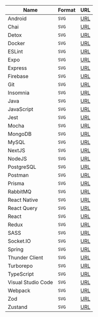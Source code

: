 | Name               | Format | URL                                                                                                                     |
| ------------------ | ------ | ----------------------------------------------------------------------------------------------------------------------- |
| Android            | `SVG`  | [URL](https://raw.githubusercontent.com/itispx/assets/0d5c008190a27279b4e4afdbbec79f900ce79d4f/svgs/android.svg)        |
| Chai               | `SVG`  | [URL](https://raw.githubusercontent.com/itispx/assets/0d5c008190a27279b4e4afdbbec79f900ce79d4f/svgs/chai.svg)           |
| Detox              | `SVG`  | [URL](https://raw.githubusercontent.com/itispx/assets/0d5c008190a27279b4e4afdbbec79f900ce79d4f/svgs/detox.svg)          |
| Docker             | `SVG`  | [URL](https://raw.githubusercontent.com/itispx/assets/0d5c008190a27279b4e4afdbbec79f900ce79d4f/svgs/docker.svg)         |
| ESLint             | `SVG`  | [URL](https://raw.githubusercontent.com/itispx/assets/0d5c008190a27279b4e4afdbbec79f900ce79d4f/svgs/eslint.svg)         |
| Expo               | `SVG`  | [URL](https://raw.githubusercontent.com/itispx/assets/0d5c008190a27279b4e4afdbbec79f900ce79d4f/svgs/expo.svg)           |
| Express            | `SVG`  | [URL](https://raw.githubusercontent.com/itispx/assets/0d5c008190a27279b4e4afdbbec79f900ce79d4f/svgs/express.svg)        |
| Firebase           | `SVG`  | [URL](https://raw.githubusercontent.com/itispx/assets/0d5c008190a27279b4e4afdbbec79f900ce79d4f/svgs/firebase.svg)       |
| Git                | `SVG`  | [URL](https://raw.githubusercontent.com/itispx/assets/0d5c008190a27279b4e4afdbbec79f900ce79d4f/svgs/git.svg)            |
| Insomnia           | `SVG`  | [URL](https://raw.githubusercontent.com/itispx/assets/0d5c008190a27279b4e4afdbbec79f900ce79d4f/svgs/insomnia.svg)       |
| Java               | `SVG`  | [URL](https://raw.githubusercontent.com/itispx/assets/0d5c008190a27279b4e4afdbbec79f900ce79d4f/svgs/java.svg)           |
| JavaScript         | `SVG`  | [URL](https://raw.githubusercontent.com/itispx/assets/0d5c008190a27279b4e4afdbbec79f900ce79d4f/svgs/javascript.svg)     |
| Jest               | `SVG`  | [URL](https://raw.githubusercontent.com/itispx/assets/0d5c008190a27279b4e4afdbbec79f900ce79d4f/svgs/jest.svg)           |
| Mocha              | `SVG`  | [URL](https://raw.githubusercontent.com/itispx/assets/0d5c008190a27279b4e4afdbbec79f900ce79d4f/svgs/mocha.svg)          |
| MongoDB            | `SVG`  | [URL](https://raw.githubusercontent.com/itispx/assets/0d5c008190a27279b4e4afdbbec79f900ce79d4f/svgs/mongodb.svg)        |
| MySQL              | `SVG`  | [URL](https://raw.githubusercontent.com/itispx/assets/0d5c008190a27279b4e4afdbbec79f900ce79d4f/svgs/mysql.svg)          |
| NextJS             | `SVG`  | [URL](https://raw.githubusercontent.com/itispx/assets/0d5c008190a27279b4e4afdbbec79f900ce79d4f/svgs/nextjs.svg)         |
| NodeJS             | `SVG`  | [URL](https://raw.githubusercontent.com/itispx/assets/0d5c008190a27279b4e4afdbbec79f900ce79d4f/svgs/nodejs.svg)         |
| PostgreSQL         | `SVG`  | [URL](https://raw.githubusercontent.com/itispx/assets/0d5c008190a27279b4e4afdbbec79f900ce79d4f/svgs/postgresql.svg)     |
| Postman            | `SVG`  | [URL](https://raw.githubusercontent.com/itispx/assets/0d5c008190a27279b4e4afdbbec79f900ce79d4f/svgs/postman.svg)        |
| Prisma             | `SVG`  | [URL](https://raw.githubusercontent.com/itispx/assets/0d5c008190a27279b4e4afdbbec79f900ce79d4f/svgs/prisma.svg)         |
| RabbitMQ           | `SVG`  | [URL](https://raw.githubusercontent.com/itispx/assets/0d5c008190a27279b4e4afdbbec79f900ce79d4f/svgs/rabbitmq.svg)       |
| React Native       | `SVG`  | [URL](https://raw.githubusercontent.com/itispx/assets/0d5c008190a27279b4e4afdbbec79f900ce79d4f/svgs/react-native.svg)   |
| React Query        | `SVG`  | [URL](https://raw.githubusercontent.com/itispx/assets/0d5c008190a27279b4e4afdbbec79f900ce79d4f/svgs/react-query.svg)    |
| React              | `SVG`  | [URL](https://raw.githubusercontent.com/itispx/assets/0d5c008190a27279b4e4afdbbec79f900ce79d4f/svgs/react.svg)          |
| Redux              | `SVG`  | [URL](https://raw.githubusercontent.com/itispx/assets/0d5c008190a27279b4e4afdbbec79f900ce79d4f/svgs/redux.svg)          |
| SASS               | `SVG`  | [URL](https://raw.githubusercontent.com/itispx/assets/0d5c008190a27279b4e4afdbbec79f900ce79d4f/svgs/sass.svg)           |
| Socket.IO          | `SVG`  | [URL](https://raw.githubusercontent.com/itispx/assets/0d5c008190a27279b4e4afdbbec79f900ce79d4f/svgs/socket-io.svg)      |
| Spring             | `SVG`  | [URL](https://raw.githubusercontent.com/itispx/assets/0d5c008190a27279b4e4afdbbec79f900ce79d4f/svgs/spring.svg)         |
| Thunder Client     | `SVG`  | [URL](https://raw.githubusercontent.com/itispx/assets/0d5c008190a27279b4e4afdbbec79f900ce79d4f/svgs/thunder-client.svg) |
| Turborepo          | `SVG`  | [URL](https://raw.githubusercontent.com/itispx/assets/0d5c008190a27279b4e4afdbbec79f900ce79d4f/svgs/turborepo.svg)      |
| TypeScript         | `SVG`  | [URL](https://raw.githubusercontent.com/itispx/assets/0d5c008190a27279b4e4afdbbec79f900ce79d4f/svgs/typescript.svg)     |
| Visual Studio Code | `SVG`  | [URL](https://raw.githubusercontent.com/itispx/assets/0d5c008190a27279b4e4afdbbec79f900ce79d4f/svgs/vscode.svg)         |
| Webpack            | `SVG`  | [URL](https://raw.githubusercontent.com/itispx/assets/0d5c008190a27279b4e4afdbbec79f900ce79d4f/svgs/webpack.svg)        |
| Zod                | `SVG`  | [URL](https://raw.githubusercontent.com/itispx/assets/0fd248942dd32e625fb3fc3d7d19fa6353a30021/svgs/zod.svg)            |
| Zustand            | `SVG`  | [URL](https://raw.githubusercontent.com/itispx/assets/0d5c008190a27279b4e4afdbbec79f900ce79d4f/svgs/zustand.svg)        |
